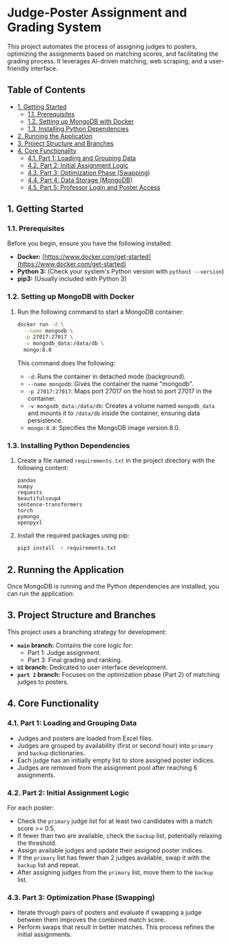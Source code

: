 # Judge-Poster Assignment and Grading System

This project automates the process of assigning judges to posters, optimizing the assignments based on matching scores, and facilitating the grading process. It leverages AI-driven matching, web scraping, and a user-friendly interface.

## Table of Contents

* [1. Getting Started](#getting-started)
    * [1.1. Prerequisites](#prerequisites)
    * [1.2. Setting up MongoDB with Docker](#setting-up-mongodb-with-docker)
    * [1.3. Installing Python Dependencies](#installing-python-dependencies)
* [2. Running the Application](#running-the-application)
* [3. Project Structure and Branches](#project-structure-and-branches)
* [4. Core Functionality](#core-functionality)
    * [4.1. Part 1: Loading and Grouping Data](#part-1-loading-and-grouping-data)
    * [4.2. Part 2: Initial Assignment Logic](#part-2-initial-assignment-logic)
    * [4.3. Part 3: Optimization Phase (Swapping)](#part-3-optimization-phase-swapping)
    * [4.4. Part 4: Data Storage (MongoDB)](#part-4-data-storage-mongodb)
    * [4.5. Part 5: Professor Login and Poster Access](#part-5-professor-login-and-poster-access)

## 1. Getting Started <a name="getting-started"></a>

### 1.1. Prerequisites <a name="prerequisites"></a>

Before you begin, ensure you have the following installed:

* **Docker:**  [https://www.docker.com/get-started](https://www.docker.com/get-started)
* **Python 3:**  (Check your system's Python version with `python3 --version`)
* **pip3:** (Usually included with Python 3)

### 1.2. Setting up MongoDB with Docker <a name="setting-up-mongodb-with-docker"></a>

1.  Run the following command to start a MongoDB container:

    ```bash
    docker run -d \
      --name mongodb \
      -p 27017:27017 \
      -v mongodb_data:/data/db \
      mongo:8.0
    ```

    This command does the following:
    *   `-d`: Runs the container in detached mode (background).
    *   `--name mongodb`: Gives the container the name "mongodb".
    *   `-p 27017:27017`: Maps port 27017 on the host to port 27017 in the container.
    *   `-v mongodb_data:/data/db`: Creates a volume named `mongodb_data` and mounts it to `/data/db` inside the container, ensuring data persistence.
    *   `mongo:8.0`: Specifies the MongoDB image version 8.0.

### 1.3. Installing Python Dependencies <a name="installing-python-dependencies"></a>

1.  Create a file named `requirements.txt` in the project directory with the following content:

    ```
    pandas
    numpy
    requests
    beautifulsoup4
    sentence-transformers
    torch
    pymongo
    openpyxl
    ```

2.  Install the required packages using pip:

    ```bash
    pip3 install -r requirements.txt
    ```

## 2. Running the Application <a name="running-the-application"></a>

Once MongoDB is running and the Python dependencies are installed, you can run the application:


## 3. Project Structure and Branches <a name="project-structure-and-branches"></a>

This project uses a branching strategy for development:

*   **`main` branch:** Contains the core logic for:
    *   Part 1: Judge assignment.
    *   Part 3: Final grading and ranking.
*   **`UI` branch:** Dedicated to user interface development.
*   **`part 2` branch:** Focuses on the optimization phase (Part 2) of matching judges to posters.

## 4. Core Functionality <a name="core-functionality"></a>

### 4.1. Part 1: Loading and Grouping Data <a name="part-1-loading-and-grouping-data"></a>

*   Judges and posters are loaded from Excel files.
*   Judges are grouped by availability (first or second hour) into `primary` and `backup` dictionaries.
*   Each judge has an initially empty list to store assigned poster indices.
*   Judges are removed from the assignment pool after reaching 6 assignments.

### 4.2. Part 2: Initial Assignment Logic <a name="part-2-initial-assignment-logic"></a>

For each poster:

*   Check the `primary` judge list for at least two candidates with a match score >= 0.5.
*   If fewer than two are available, check the `backup` list, potentially relaxing the threshold.
*   Assign available judges and update their assigned poster indices.
*   If the `primary` list has fewer than 2 judges available, swap it with the `backup` list and repeat.
*   After assigning judges from the `primary` list, move them to the `backup` list.

### 4.3. Part 3: Optimization Phase (Swapping) <a name="part-3-optimization-phase-swapping"></a>

*   Iterate through pairs of posters and evaluate if swapping a judge between them improves the combined match score.
*   Perform swaps that result in better matches. This process refines the initial assignments.

##
